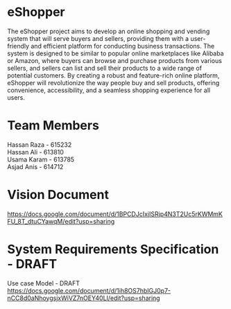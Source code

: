 # eShopper
The eShopper project aims to develop an online shopping and vending system that will serve buyers and sellers, providing them with a user-friendly and efficient platform for conducting business transactions. The system is designed to be similar to popular online marketplaces like Alibaba or Amazon, where buyers can browse and purchase products from various sellers, and sellers can list and sell their products to a wide range of potential customers. By creating a robust and feature-rich online platform, eShopper will revolutionize the way people buy and sell products, offering convenience, accessibility, and a seamless shopping experience for all users.


# Team Members
Hassan Raza - 615232<br>
Hassan Ali - 613810<br>
Usama Karam - 613785<br>
Asjad Anis - 614712<br>

# Vision Document
https://docs.google.com/document/d/1BPCDJcIxjISRjp4N3T2Uc5rKWMmKFU_8T_dtuCYawqM/edit?usp=sharing

# System Requirements Specification - DRAFT
Use case Model - DRAFT<br>
https://docs.google.com/document/d/1ih8OS7hbIGJ0p7-nCC8d0aNhoygsjxWiVZ7nOEY40LI/edit?usp=sharing

